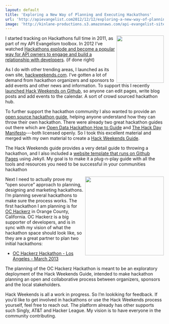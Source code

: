 ```yaml
---
layout: default
title: 'Exploring a New Way of Planning and Executing Hackathons'
url: 'http://apievangelist.com2012/12/12/exploring-a-new-way-of-planning-and-executing-hackathons/'
image: 'http://kinlane-productions.s3.amazonaws.com/api-evangelist-site/blog/oc-hackerz-logo.jpeg'
---
```



<p>
     <img src="https://s3.amazonaws.com/kinlane-productions/hackweekends/oc-hackerz/oc-hackerz-logo.jpeg"  width="150" align="right" />
</p>
<p>
     I started tracking on Hackathons full time in 2011, as part of my API Evangelism toolbox. In 2012 I’ve watched <a title="Hackathons explode and become a popular way for API owners to engage and build a relationship with developers" href="http://blog.singly.com/2012/10/08/458-hackathons-in-the-united-states-so-far-in-2012/">Hackathons explode and become a popular way for API owners to engage and build a relationship with developers</a>. (if done right)
</p>
<p>
     As I do with other trending areas, I launched as its own site, <a title="Hack Weekends" href="http://hackweekends.com">hackweekends.com</a>. I’ve gotten a lot of demand from hackathon organizers and sponsors to add events and other news and information. To support this I recently <a title="Open Sourced Hack Weekends on Github" href="/2012/12/08/open-sourcing-hack-weekends-using-github/">launched Hack Weekends on Github</a>, so anyone can edit pages, write blog posts and add events to the calendar. A sort of crowd sourced hackathon hub.
</p>
<p>
     To further support the hackathon community I also wanted to provide an <a title="open source hackathon guide" href="https://github.com/kinlane/hack-weekends-guide">open source hackathon guide</a>, helping anyone understand how they can throw their own hackathon. There were already two great hackathon guides out there which are <a href="https://docs.google.com/document/d/1fBuisDTIiBAz9u2tr7sgv6GdDLOV_aHbafjqHXSkNB0/edit">Open Data Hackathon How to Guide</a> and <a href="http://hackdaymanifesto.com/">The Hack Day Manifesto</a>---both licensed openly. So I took this excellent material and merged with my own material to create a <a title="Hack Weekends Guide" href="https://github.com/kinlane/hack-weekends-guide">Hack Weekends Guide</a>.
</p>
<p>
     The Hack Weekends guide provides a very detail guide to throwing a hackathon, and I also included a <a href="http://kinlane.github.com/hack-weekends-guide/">website template that runs on Github Pages</a> using Jekyll. My goal is to make it a plug-n-play guide with all the tools and resources you need to be successful in your communities hackathon
</p>
<p>
     <img src="https://s3.amazonaws.com/kinlane-productions/hackweekends/hackathon-home-2.jpg"  width="250" align="right" />
</p>
<p>
     Next I need to actually prove my “open source” approach to planning, designing and marketing hackathons. I’m planning several hackathons to make sure the process works. The first hackathon I am planning is for <a title="OC Hackerz" href="http://www.meetup.com/OCHackerz/">OC Hackerz</a> in Orange County, California. OC Hackerz is a big supporter of developers, and is in sync with my vision of what the hackathon space should look like, so they are a great partner to plan two initial hackathons:
</p>
<ul >
     <li>
          <a title="OC Hackerz Hackathon Los Angeles" href="http://kinlane.github.com/oc-hackerz-hackathon/">OC Hackerz Hackathon - Los Angeles - March 2013</a>
     </li>
</ul>
<p>
     The planning of the OC Hackerz Hackathon is meant to be an exploratory deployment of the Hack Weekends Guide, intended to make hackathon planning an open and collaborative process between organizers, sponsors and the local stakeholders.
</p>
<p>
     Hack Weekends is all a work in progress. So I’m lookiking for feedback. If you’d like to get involved in hackathons or use the Hack Weekends process yourself, feel free to reach out. The platform already has other supports such Singly, AT&amp;T and Hacker League. My vision is to have everyone in the community contributing.
</p>
